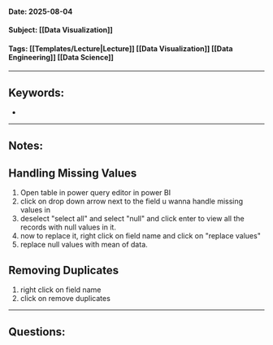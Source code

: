 #### Date: 2025-08-04
#### Subject: [[Data Visualization]]
#### Tags: [[Templates/Lecture|Lecture]] [[Data Visualization]] [[Data Engineering]] [[Data Science]]
---
## Keywords:

- 

--- 

## Notes:

## Handling Missing Values
1. Open table in power query editor in power BI
2. click on drop down arrow next to the field u wanna handle missing values in
3. deselect "select all" and select "null" and click enter to view all the records with null values in it.
4. now to replace it, right click on field name and click on "replace values"
5. replace null values with mean of data.

## Removing Duplicates
1. right click on field name
2. click on remove duplicates


---

## Questions:


